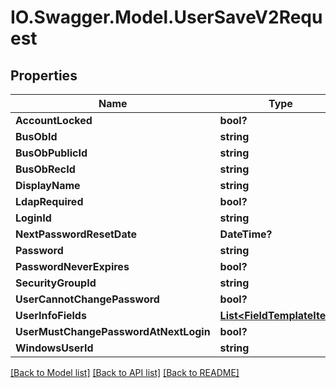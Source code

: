 # IO.Swagger.Model.UserSaveV2Request
## Properties

Name | Type | Description | Notes
------------ | ------------- | ------------- | -------------
**AccountLocked** | **bool?** |  | [optional] 
**BusObId** | **string** |  | [optional] 
**BusObPublicId** | **string** |  | [optional] 
**BusObRecId** | **string** |  | [optional] 
**DisplayName** | **string** |  | [optional] 
**LdapRequired** | **bool?** |  | [optional] 
**LoginId** | **string** |  | [optional] 
**NextPasswordResetDate** | **DateTime?** |  | [optional] 
**Password** | **string** |  | [optional] 
**PasswordNeverExpires** | **bool?** |  | [optional] 
**SecurityGroupId** | **string** |  | [optional] 
**UserCannotChangePassword** | **bool?** |  | [optional] 
**UserInfoFields** | [**List&lt;FieldTemplateItem&gt;**](FieldTemplateItem.md) |  | [optional] 
**UserMustChangePasswordAtNextLogin** | **bool?** |  | [optional] 
**WindowsUserId** | **string** |  | [optional] 

[[Back to Model list]](../README.md#documentation-for-models) [[Back to API list]](../README.md#documentation-for-api-endpoints) [[Back to README]](../README.md)

